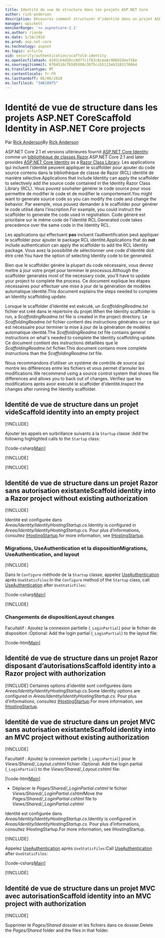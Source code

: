 ```yaml
---
title: Identité de vue de structure dans les projets ASP.NET Core
author: rick-anderson
description: Découvrez comment structurer d’identité dans un projet ASP.NET Core.
manager: wpickett
monikerRange: '>= aspnetcore-2.1'
ms.author: riande
ms.date: 5/16/2018
ms.prod: asp.net-core
ms.technology: aspnet
ms.topic: article
uid: security/authentication/scaffold-identity
ms.openlocfilehash: 6202cb4d28cc8d77c1f83c8cee8c90892deef26e
ms.sourcegitcommit: 6784510cfb589308c3875ccb5113eb31031766b4
ms.translationtype: MT
ms.contentlocale: fr-FR
ms.lasthandoff: 06/06/2018
ms.locfileid: "34818975"
---
```

# <a name="scaffold-identity-in-aspnet-core-projects"></a><span data-ttu-id="2c8ea-103">Identité de vue de structure dans les projets ASP.NET Core</span><span class="sxs-lookup"><span data-stu-id="2c8ea-103">Scaffold Identity in ASP.NET Core projects</span></span>

<span data-ttu-id="2c8ea-104">Par [Rick Anderson](https://twitter.com/RickAndMSFT)</span><span class="sxs-lookup"><span data-stu-id="2c8ea-104">By [Rick Anderson](https://twitter.com/RickAndMSFT)</span></span>

<span data-ttu-id="2c8ea-105">ASP.NET Core 2.1 et versions ultérieures fournit [ASP.NET Core Identity](xref:security/authentication/identity) comme un [bibliothèque de classes Razor](xref:mvc/razor-pages/ui-class).</span><span class="sxs-lookup"><span data-stu-id="2c8ea-105">ASP.NET Core 2.1 and later provides [ASP.NET Core Identity](xref:security/authentication/identity) as a [Razor Class Library](xref:mvc/razor-pages/ui-class).</span></span> <span data-ttu-id="2c8ea-106">Les applications qui incluent l’identité peuvent appliquer le scaffolder pour ajouter du code source contenu dans la bibliothèque de classe de Razor (RCL) identité de manière sélective.</span><span class="sxs-lookup"><span data-stu-id="2c8ea-106">Applications that include Identity can apply the scaffolder to selectively add the source code contained in the Identity Razor Class Library (RCL).</span></span> <span data-ttu-id="2c8ea-107">Vous pouvez souhaiter générer le code source pour vous permettre de modifier le code et de modifier le comportement.</span><span class="sxs-lookup"><span data-stu-id="2c8ea-107">You might want to generate source code so you can modify the code and change the behavior.</span></span> <span data-ttu-id="2c8ea-108">Par exemple, vous pouvez demander à le scaffolder pour générer le code utilisé dans l’inscription.</span><span class="sxs-lookup"><span data-stu-id="2c8ea-108">For example, you could instruct the scaffolder to generate the code used in registration.</span></span> <span data-ttu-id="2c8ea-109">Code généré est prioritaire sur le même code de l’identité RCL.</span><span class="sxs-lookup"><span data-stu-id="2c8ea-109">Generated code takes precedence over the same code in the Identity RCL.</span></span>

<span data-ttu-id="2c8ea-110">Les applications qui effectuent **pas** incluent l’authentification peut appliquer le scaffolder pour ajouter le package RCL identité.</span><span class="sxs-lookup"><span data-stu-id="2c8ea-110">Applications that do **not** include authentication can apply the scaffolder to add the RCL Identity package.</span></span> <span data-ttu-id="2c8ea-111">Vous avez la possibilité de sélectionner une code d’identité doit être créé.</span><span class="sxs-lookup"><span data-stu-id="2c8ea-111">You have the option of selecting Identity code to be generated.</span></span>

<span data-ttu-id="2c8ea-112">Bien que le scaffolder génère la plupart du code nécessaire, vous devrez mettre à jour votre projet pour terminer le processus.</span><span class="sxs-lookup"><span data-stu-id="2c8ea-112">Although the scaffolder generates most of the necessary code, you'll have to update your project to complete the process.</span></span> <span data-ttu-id="2c8ea-113">Ce document explique les étapes nécessaires pour effectuer une mise à jour de la génération de modèles automatique identité.</span><span class="sxs-lookup"><span data-stu-id="2c8ea-113">This document explains the steps needed to complete an Identity scaffolding update.</span></span>

<span data-ttu-id="2c8ea-114">Lorsque le scaffolder d’identité est exécuté, un *ScaffoldingReadme.txt* fichier est créé dans le répertoire du projet.</span><span class="sxs-lookup"><span data-stu-id="2c8ea-114">When the Identity scaffolder is run, a *ScaffoldingReadme.txt* file is created in the project directory.</span></span> <span data-ttu-id="2c8ea-115">Le *ScaffoldingReadme.txt* fichier contient des instructions générales sur ce qui est nécessaire pour terminer la mise à jour de la génération de modèles automatique identité.</span><span class="sxs-lookup"><span data-stu-id="2c8ea-115">The *ScaffoldingReadme.txt* file contains general instructions on what's needed to complete the Identity scaffolding update.</span></span> <span data-ttu-id="2c8ea-116">Ce document contient des instructions détaillées que le *ScaffoldingReadme.txt* fichier.</span><span class="sxs-lookup"><span data-stu-id="2c8ea-116">This document contains more complete instructions than the *ScaffoldingReadme.txt* file.</span></span>

<span data-ttu-id="2c8ea-117">Nous recommandons d’utiliser un système de contrôle de source qui montre les différences entre les fichiers et vous permet d’annuler les modifications.</span><span class="sxs-lookup"><span data-stu-id="2c8ea-117">We recommend using a source control system that shows file differences and allows you to back out of changes.</span></span> <span data-ttu-id="2c8ea-118">Vérifiez que les modifications après avoir exécuté le scaffolder d’identité.</span><span class="sxs-lookup"><span data-stu-id="2c8ea-118">Inspect the changes after running the Identity scaffolder.</span></span>

## <a name="scaffold-identity-into-an-empty-project"></a><span data-ttu-id="2c8ea-119">Identité de vue de structure dans un projet vide</span><span class="sxs-lookup"><span data-stu-id="2c8ea-119">Scaffold identity into an empty project</span></span>

[!INCLUDE[](~/includes/scaffold-identity/id-scaffold-dlg.md)]

<span data-ttu-id="2c8ea-120">Ajouter les appels en surbrillance suivants à la `Startup` classe :</span><span class="sxs-lookup"><span data-stu-id="2c8ea-120">Add the following highlighted calls to the `Startup` class:</span></span>

[!code-csharp[Main](scaffold-identity/sample/StartupEmpty.cs?name=snippet1&highlight=5,20-23)]

[!INCLUDE[](~/includes/scaffold-identity/hsts.md)]

[!INCLUDE[](~/includes/scaffold-identity/migrations.md)]

## <a name="scaffold-identity-into-a-razor-project-without-existing-authorization"></a><span data-ttu-id="2c8ea-121">Identité de vue de structure dans un projet Razor sans autorisation existante</span><span class="sxs-lookup"><span data-stu-id="2c8ea-121">Scaffold identity into a Razor project without existing authorization</span></span>

<!--
set projNam=RPnoAuth
set projType=razor
set version=2.1.0

dotnet new %projType% -o %projNam%
cd %projNam%
dotnet add package Microsoft.VisualStudio.Web.CodeGeneration.Design -v %version%
dotnet restore
dotnet aspnet-codegenerator identity --useDefaultUI
dotnet ef migrations add CreateIdentitySchema
dotnet ef database update
-->

[!INCLUDE[](~/includes/scaffold-identity/id-scaffold-dlg.md)]

<span data-ttu-id="2c8ea-122">Identité est configurée dans *Areas/Identity/IdentityHostingStartup.cs*.</span><span class="sxs-lookup"><span data-stu-id="2c8ea-122">Identity is configured in *Areas/Identity/IdentityHostingStartup.cs*.</span></span> <span data-ttu-id="2c8ea-123">Pour plus d’informations, consultez [IHostingStartup](xref:fundamentals/configuration/platform-specific-configuration).</span><span class="sxs-lookup"><span data-stu-id="2c8ea-123">for more information, see [IHostingStartup](xref:fundamentals/configuration/platform-specific-configuration).</span></span>

<a name="efm"></a>

### <a name="migrations-useauthentication-and-layout"></a><span data-ttu-id="2c8ea-124">Migrations, UseAuthentication et la disposition</span><span class="sxs-lookup"><span data-stu-id="2c8ea-124">Migrations, UseAuthentication, and layout</span></span>

[!INCLUDE[](~/includes/scaffold-identity/migrations.md)]

<span data-ttu-id="2c8ea-125">Dans le `Configure` méthode de la `Startup` classe, appelez [UseAuthentication](https://docs.microsoft.com/en-us/dotnet/api/microsoft.aspnetcore.builder.authappbuilderextensions.useauthentication?view=aspnetcore-2.0#Microsoft_AspNetCore_Builder_AuthAppBuilderExtensions_UseAuthentication_Microsoft_AspNetCore_Builder_IApplicationBuilder_) après `UseStaticFiles`:</span><span class="sxs-lookup"><span data-stu-id="2c8ea-125">In the `Configure` method of the `Startup` class, call [UseAuthentication](https://docs.microsoft.com/en-us/dotnet/api/microsoft.aspnetcore.builder.authappbuilderextensions.useauthentication?view=aspnetcore-2.0#Microsoft_AspNetCore_Builder_AuthAppBuilderExtensions_UseAuthentication_Microsoft_AspNetCore_Builder_IApplicationBuilder_) after `UseStaticFiles`:</span></span>

[!code-csharp[Main](scaffold-identity/sample/StartupRPnoAuth.cs?name=snippet1&highlight=29)]

[!INCLUDE[](~/includes/scaffold-identity/hsts.md)]

### <a name="layout-changes"></a><span data-ttu-id="2c8ea-126">Changements de disposition</span><span class="sxs-lookup"><span data-stu-id="2c8ea-126">Layout changes</span></span>

<span data-ttu-id="2c8ea-127">Facultatif : Ajoutez la connexion partielle (`_LoginPartial`) pour le fichier de disposition :</span><span class="sxs-lookup"><span data-stu-id="2c8ea-127">Optional: Add the login partial (`_LoginPartial`) to the layout file:</span></span>

[!code-html[Main](scaffold-identity/sample/_Layout.cshtml?highlight=37)]

## <a name="scaffold-identity-into-a-razor-project-with-authorization"></a><span data-ttu-id="2c8ea-128">Identité de vue de structure dans un projet Razor disposant d’autorisations</span><span class="sxs-lookup"><span data-stu-id="2c8ea-128">Scaffold identity into a Razor project with authorization</span></span>

<!--
Use >=2.1: dotnet new webapp -au Individual -o RPauth
Use = 2.0: dotnet new razor -au Individual -o RPauth
cd RPauth
dotnet add package Microsoft.VisualStudio.Web.CodeGeneration.Design
dotnet restore
dotnet aspnet-codegenerator identity -dc RPauth.Data.ApplicationDbContext --files Account.Register
-->

[!INCLUDE[](~/includes/scaffold-identity/id-scaffold-dlg-auth.md)]
<span data-ttu-id="2c8ea-129">Certaines options d’identité sont configurées dans *Areas/Identity/IdentityHostingStartup.cs*.</span><span class="sxs-lookup"><span data-stu-id="2c8ea-129">Some Identity options are configured in *Areas/Identity/IdentityHostingStartup.cs*.</span></span> <span data-ttu-id="2c8ea-130">Pour plus d’informations, consultez [IHostingStartup](xref:fundamentals/configuration/platform-specific-configuration).</span><span class="sxs-lookup"><span data-stu-id="2c8ea-130">For more information, see [IHostingStartup](xref:fundamentals/configuration/platform-specific-configuration).</span></span>

## <a name="scaffold-identity-into-an-mvc-project-without-existing-authorization"></a><span data-ttu-id="2c8ea-131">Identité de vue de structure dans un projet MVC sans autorisation existante</span><span class="sxs-lookup"><span data-stu-id="2c8ea-131">Scaffold identity into an MVC project without existing authorization</span></span>

<!--
set projNam=MvcNoAuth
set projType=mvc
set version=2.1.0

dotnet new %projType% -o %projNam%
cd %projNam%
dotnet add package Microsoft.VisualStudio.Web.CodeGeneration.Design -v %version%
dotnet restore
dotnet aspnet-codegenerator identity --useDefaultUI
dotnet ef migrations add CreateIdentitySchema
dotnet ef database update
-->

[!INCLUDE[](~/includes/scaffold-identity/id-scaffold-dlg.md)]

<span data-ttu-id="2c8ea-132">Facultatif : Ajoutez la connexion partielle (`_LoginPartial`) pour le *Views/Shared/_Layout.cshtml* fichier :</span><span class="sxs-lookup"><span data-stu-id="2c8ea-132">Optional: Add the login partial (`_LoginPartial`) to the *Views/Shared/_Layout.cshtml* file:</span></span>

[!code-html[Main](scaffold-identity/sample/_LayoutMvc.cshtml?highlight=37)]

* <span data-ttu-id="2c8ea-133">Déplacer le *Pages/Shared/_LoginPartial.cshtml* le fichier *Views/Shared/_LoginPartial.cshtml*</span><span class="sxs-lookup"><span data-stu-id="2c8ea-133">Move the *Pages/Shared/_LoginPartial.cshtml* file to *Views/Shared/_LoginPartial.cshtml*</span></span>

<span data-ttu-id="2c8ea-134">Identité est configurée dans *Areas/Identity/IdentityHostingStartup.cs*.</span><span class="sxs-lookup"><span data-stu-id="2c8ea-134">Identity is configured in *Areas/Identity/IdentityHostingStartup.cs*.</span></span> <span data-ttu-id="2c8ea-135">Pour plus d’informations, consultez IHostingStartup.</span><span class="sxs-lookup"><span data-stu-id="2c8ea-135">For more information, see IHostingStartup.</span></span>

[!INCLUDE[](~/includes/scaffold-identity/migrations.md)]

<span data-ttu-id="2c8ea-136">Appelez [UseAuthentication](https://docs.microsoft.com/en-us/dotnet/api/microsoft.aspnetcore.builder.authappbuilderextensions.useauthentication?view=aspnetcore-2.0#Microsoft_AspNetCore_Builder_AuthAppBuilderExtensions_UseAuthentication_Microsoft_AspNetCore_Builder_IApplicationBuilder_) après `UseStaticFiles`:</span><span class="sxs-lookup"><span data-stu-id="2c8ea-136">Call [UseAuthentication](https://docs.microsoft.com/en-us/dotnet/api/microsoft.aspnetcore.builder.authappbuilderextensions.useauthentication?view=aspnetcore-2.0#Microsoft_AspNetCore_Builder_AuthAppBuilderExtensions_UseAuthentication_Microsoft_AspNetCore_Builder_IApplicationBuilder_) after `UseStaticFiles`:</span></span>

[!code-csharp[Main](scaffold-identity/sample/StartupMvcNoAuth.cs?name=snippet1&highlight=23)]

[!INCLUDE[](~/includes/scaffold-identity/hsts.md)]

## <a name="scaffold-identity-into-an-mvc-project-with-authorization"></a><span data-ttu-id="2c8ea-137">Identité de vue de structure dans un projet MVC avec autorisation</span><span class="sxs-lookup"><span data-stu-id="2c8ea-137">Scaffold identity into an MVC project with authorization</span></span>

<!--
dotnet new mvc -au Individual -o MvcAuth
cd MvcAuth
dotnet add package Microsoft.VisualStudio.Web.CodeGeneration.Design
dotnet restore
dotnet aspnet-codegenerator identity -dc MvcAuth.Data.ApplicationDbContext --files Account.Register
-->

[!INCLUDE[](~/includes/scaffold-identity/id-scaffold-dlg-auth.md)]

<span data-ttu-id="2c8ea-138">Supprimer le *Pages/Shared* dossier et les fichiers dans ce dossier.</span><span class="sxs-lookup"><span data-stu-id="2c8ea-138">Delete the *Pages/Shared* folder and the files in that folder.</span></span>
